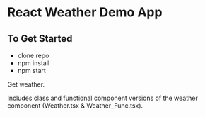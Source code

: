 # React Weather Demo App

## To Get Started
- clone repo
- npm install
- npm start

Get weather.

Includes class and functional component versions of the weather component (Weather.tsx & Weather_Func.tsx).
